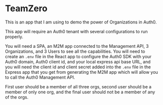 # TeamZero
This is an app that I am using to demo the power of Organizations in Auth0.

This app will require an Auth0 tenant with several configurations to run properly.

You will need a SPA, an M2M app connected to the Management API, 3 Organizations, and 3 Users to see all the capabilities.  You will need to create an `.env` file in the React app to configure the Auth0 SDK with your Auth0 domain, Auth0 client id, and your local express api base URL, and you will need the client id and client secret added into the `.env` file in the Express app that you get from generating the M2M app which will allow you to call the Auth0 Management API.

First user should be a member of all three orgs, second user should be a member of only one org, and the final user should not be a member of any of the orgs.

